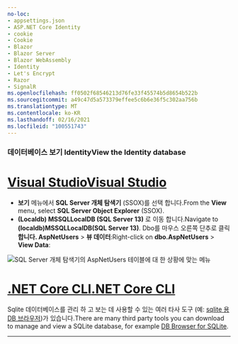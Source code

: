 ```yaml
---
no-loc:
- appsettings.json
- ASP.NET Core Identity
- cookie
- Cookie
- Blazor
- Blazor Server
- Blazor WebAssembly
- Identity
- Let's Encrypt
- Razor
- SignalR
ms.openlocfilehash: ff0502f68546213d76fe33f45574b5d8654b522b
ms.sourcegitcommit: a49c47d5a573379effee5c6b6e36f5c302aa756b
ms.translationtype: MT
ms.contentlocale: ko-KR
ms.lasthandoff: 02/16/2021
ms.locfileid: "100551743"
---
```

### <a name="view-the-identity-database"></a><span data-ttu-id="43631-101">데이터베이스 보기 Identity</span><span class="sxs-lookup"><span data-stu-id="43631-101">View the Identity database</span></span>

# <a name="visual-studio"></a>[<span data-ttu-id="43631-102">Visual Studio</span><span class="sxs-lookup"><span data-stu-id="43631-102">Visual Studio</span></span>](#tab/visual-studio) 

* <span data-ttu-id="43631-103">**보기** 메뉴에서 **SQL Server 개체 탐색기** (SSOX)를 선택 합니다.</span><span class="sxs-lookup"><span data-stu-id="43631-103">From the **View** menu, select **SQL Server Object Explorer** (SSOX).</span></span>
* <span data-ttu-id="43631-104">**(Localdb) MSSQLLocalDB (SQL Server 13)** 로 이동 합니다.</span><span class="sxs-lookup"><span data-stu-id="43631-104">Navigate to **(localdb)MSSQLLocalDB(SQL Server 13)**.</span></span> <span data-ttu-id="43631-105">Dbo를 마우스 오른쪽 단추로 클릭 **합니다. AspNetUsers**  >  **뷰 데이터**:</span><span class="sxs-lookup"><span data-stu-id="43631-105">Right-click on **dbo.AspNetUsers** > **View Data**:</span></span>

![SQL Server 개체 탐색기의 AspNetUsers 테이블에 대 한 상황에 맞는 메뉴](~/security/authentication/accconfirm/_static/ssox.png)

# <a name="net-core-cli"></a>[<span data-ttu-id="43631-107">.NET Core CLI</span><span class="sxs-lookup"><span data-stu-id="43631-107">.NET Core CLI</span></span>](#tab/netcore-cli)

<span data-ttu-id="43631-108">Sqlite 데이터베이스를 관리 하 고 보는 데 사용할 수 있는 여러 타사 도구 (예: [sqlite 용 DB 브라우저](https://sqlitebrowser.org/))가 있습니다.</span><span class="sxs-lookup"><span data-stu-id="43631-108">There are many third party tools you can download to manage and view a SQLite database, for example [DB Browser for SQLite](https://sqlitebrowser.org/).</span></span>

---